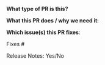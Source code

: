 **What type of PR is this?**
<!--
Your PR title should be descriptive, and generally start with type that contains a subsystem name with `()` if necessary
and summary followed by a colon. format `chore/docs/api/feat/fix/refactor/style/test: summary`.
Examples:
* "docs: fix grammar error"
* "feat(translator): add new feature"
* "fix: fix xx bug"
* "chore: change ci & build tools etc"
* "api: add xxx fields in ClientTrafficPolicy"
-->

<!--
NOTE: If your PR contains any API changes (changes under `/api`), we recommend you to separate these API changes into
a new PR, and we will review the API part first. It will save you lots of implementation time if the API get accepted.
-->

**What this PR does / why we need it**:

**Which issue(s) this PR fixes**:
<!--
*Automatically closes linked issue when PR is merged.
Usage: `Fixes #<issue number>`, or `Fixes (paste link of issue)`.
-->
Fixes #

<!--
For any non-trivial changes, you need to provide a brief description of the changes in the release notes.
Please add the description to the release-notes/current.yaml file and include this file in the PR.
-->
Release Notes: Yes/No
